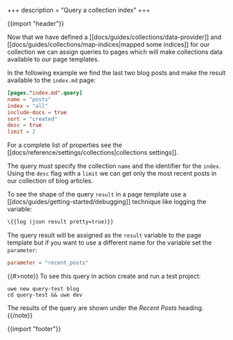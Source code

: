 +++
description = "Query a collection index"
+++

{{import "header"}}

Now that we have defined a [[docs/guides/collections/data-provider]] and [[docs/guides/collections/map-indices|mapped some indices]] for our collection we can assign queries to pages which will make collections data available to our page templates.

In the following example we find the last two blog posts and make the result available to the `index.md` page:

```toml
[pages."index.md".query]
name = "posts"
index = "all"
include-docs = true
sort = "created"
desc = true
limit = 2
```

For a complete list of properties see the [[docs/reference/settings/collections|collections settings]].

The query must specify the collection `name` and the identifier for the `index`. Using the `desc` flag with a `limit` we can get only the most recent posts in our collection of blog articles.

To see the shape of the query `result` in a page template use a [[docs/guides/getting-started/debugging]] technique like logging the variable:

```handlebars
\{{log (json result pretty=true)}}
```

The query result will be assigned as the `result` variable to the page template but if you want to use a different name for the variable set the `parameter`:

```toml
parameter = "recent_posts"
```

{{#>note}}
To see this query in action create and run a test project:

```text
uwe new query-test blog
cd query-test && uwe dev
```

The results of the query are shown under the *Recent Posts* heading.
{{/note}}

{{import "footer"}}
